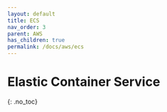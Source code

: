 ```yaml
---
layout: default
title: ECS
nav_order: 3
parent: AWS
has_children: true
permalink: /docs/aws/ecs
---
```


# Elastic Container Service
{: .no_toc}
